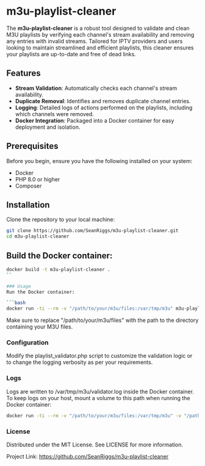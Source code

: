 # m3u-playlist-cleaner

The **m3u-playlist-cleaner** is a robust tool designed to validate and clean M3U playlists by verifying each channel's stream availability and removing any entries with invalid streams. Tailored for IPTV providers and users looking to maintain streamlined and efficient playlists, this cleaner ensures your playlists are up-to-date and free of dead links.

## Features

- **Stream Validation**: Automatically checks each channel's stream availability.
- **Duplicate Removal**: Identifies and removes duplicate channel entries.
- **Logging**: Detailed logs of actions performed on the playlists, including which channels were removed.
- **Docker Integration**: Packaged into a Docker container for easy deployment and isolation.

## Prerequisites

Before you begin, ensure you have the following installed on your system:
- Docker
- PHP 8.0 or higher
- Composer

## Installation

Clone the repository to your local machine:

```bash
git clone https://github.com/SeanRiggs/m3u-playlist-cleaner.git
cd m3u-playlist-cleaner
```

## Build the Docker container:

```bash
docker build -t m3u-playlist-cleaner .
``

### Usage
Run the Docker container:

```bash
docker run -ti --rm -v "/path/to/your/m3u/files:/var/tmp/m3u" m3u-playlist-cleaner
```

Make sure to replace "/path/to/your/m3u/files" with the path to the directory containing your M3U files.

### Configuration
Modify the playlist_validator.php script to customize the validation logic or to change the logging verbosity as per your requirements.

### Logs

Logs are written to /var/tmp/m3u/validator.log inside the Docker container. To keep logs on your host, mount a volume to this path when running the Docker container:

```bash
docker run -ti --rm -v "/path/to/your/m3u/files:/var/tmp/m3u" -v "/path/to/your/logs:/var/tmp/m3u/logs" m3u-playlist-cleaner
```
### License

Distributed under the MIT License. See LICENSE for more information.



Project Link: https://github.com/SeanRiggs/m3u-playlist-cleaner

